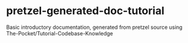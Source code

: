 # pretzel-generated-doc-tutorial
Basic introductory documentation, generated from pretzel source using The-Pocket/Tutorial-Codebase-Knowledge
